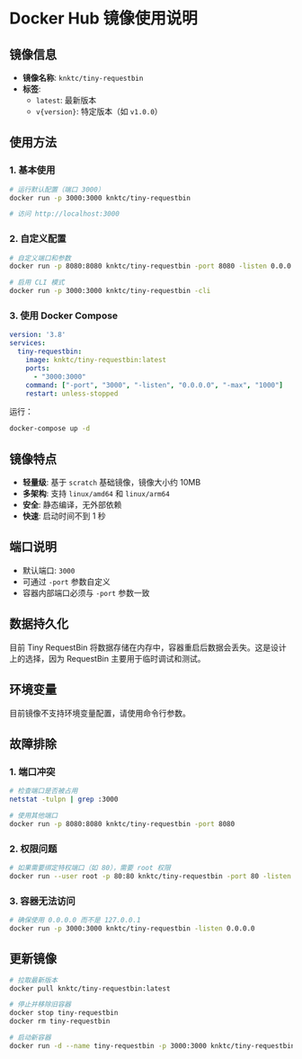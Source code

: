 # Docker Hub 镜像使用说明

## 镜像信息

- **镜像名称**: `knktc/tiny-requestbin`
- **标签**: 
  - `latest`: 最新版本
  - `v{version}`: 特定版本（如 `v1.0.0`）

## 使用方法

### 1. 基本使用

```bash
# 运行默认配置（端口 3000）
docker run -p 3000:3000 knktc/tiny-requestbin

# 访问 http://localhost:3000
```

### 2. 自定义配置

```bash
# 自定义端口和参数
docker run -p 8080:8080 knktc/tiny-requestbin -port 8080 -listen 0.0.0.0 -max 1000

# 启用 CLI 模式
docker run -p 3000:3000 knktc/tiny-requestbin -cli
```

### 3. 使用 Docker Compose

```yaml
version: '3.8'
services:
  tiny-requestbin:
    image: knktc/tiny-requestbin:latest
    ports:
      - "3000:3000"
    command: ["-port", "3000", "-listen", "0.0.0.0", "-max", "1000"]
    restart: unless-stopped
```

运行：
```bash
docker-compose up -d
```

## 镜像特点

- **轻量级**: 基于 `scratch` 基础镜像，镜像大小约 10MB
- **多架构**: 支持 `linux/amd64` 和 `linux/arm64`
- **安全**: 静态编译，无外部依赖
- **快速**: 启动时间不到 1 秒

## 端口说明

- 默认端口: `3000`
- 可通过 `-port` 参数自定义
- 容器内部端口必须与 `-port` 参数一致

## 数据持久化

目前 Tiny RequestBin 将数据存储在内存中，容器重启后数据会丢失。这是设计上的选择，因为 RequestBin 主要用于临时调试和测试。

## 环境变量

目前镜像不支持环境变量配置，请使用命令行参数。

## 故障排除

### 1. 端口冲突
```bash
# 检查端口是否被占用
netstat -tulpn | grep :3000

# 使用其他端口
docker run -p 8080:8080 knktc/tiny-requestbin -port 8080
```

### 2. 权限问题
```bash
# 如果需要绑定特权端口（如 80），需要 root 权限
docker run --user root -p 80:80 knktc/tiny-requestbin -port 80 -listen 0.0.0.0
```

### 3. 容器无法访问
```bash
# 确保使用 0.0.0.0 而不是 127.0.0.1
docker run -p 3000:3000 knktc/tiny-requestbin -listen 0.0.0.0
```

## 更新镜像

```bash
# 拉取最新版本
docker pull knktc/tiny-requestbin:latest

# 停止并移除旧容器
docker stop tiny-requestbin
docker rm tiny-requestbin

# 启动新容器
docker run -d --name tiny-requestbin -p 3000:3000 knktc/tiny-requestbin
```
